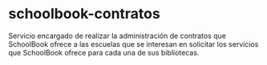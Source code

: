 # schoolbook-contratos
Servicio encargado de realizar la administración de contratos que SchoolBook ofrece a las escuelas que se interesan en solicitar los servicios que SchoolBook ofrece para cada una de sus bibliotecas.
